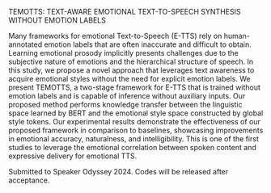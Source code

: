 TEMOTTS: TEXT-AWARE EMOTIONAL TEXT-TO-SPEECH SYNTHESIS WITHOUT EMOTION LABELS

Many frameworks for emotional Text-to-Speech (E-TTS) rely on human-annotated emotion labels that are often inaccurate and difficult to obtain. 
Learning emotional prosody implicitly presents challenges due to the subjective nature of emotions and the hierarchical structure of speech. In this study, we propose a novel approach that leverages text awareness to acquire emotional styles without the need for explicit emotion labels. We present TEMOTTS, a two-stage framework for E-TTS that is trained without emotion labels and is capable of inference without auxiliary inputs. Our proposed method performs knowledge transfer between the linguistic space learned by BERT and the emotional style space constructed by global style tokens. Our experimental results demonstrate the effectiveness of our proposed framework in comparison to baselines, showcasing improvements in emotional accuracy, naturalness, and intelligibility. This is one of the first studies to leverage the emotional correlation between spoken content and expressive delivery for emotional TTS.

Submitted to Speaker Odyssey 2024. Codes will be released after acceptance.
